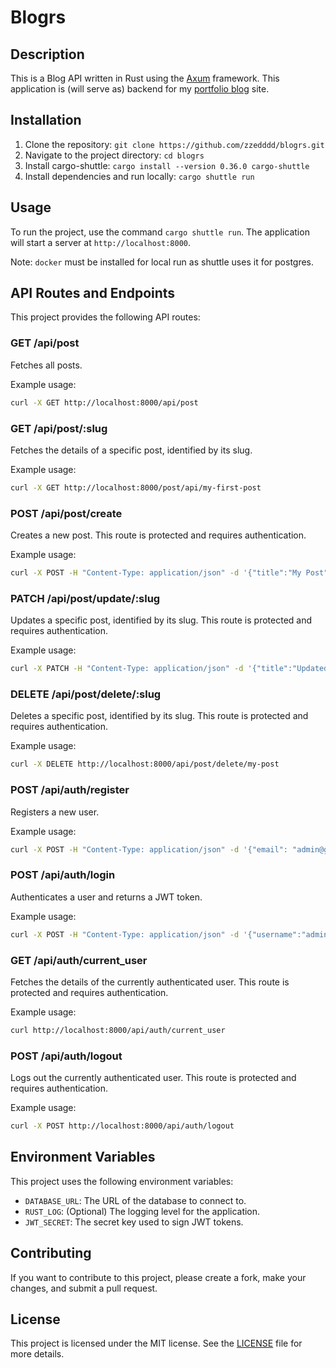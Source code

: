 # Blogrs

## Description

This is a Blog API written in Rust using the [Axum](https://github.com/tokio-rs/axum) framework. This application is (will serve as) backend for my [portfolio blog](https://izhar.xyz) site.

## Installation

1. Clone the repository: `git clone https://github.com/zzedddd/blogrs.git`
2. Navigate to the project directory: `cd blogrs`
3. Install cargo-shuttle: `cargo install --version 0.36.0 cargo-shuttle`
4. Install dependencies and run locally: `cargo shuttle run`

## Usage

To run the project, use the command `cargo shuttle run`.
The application will start a server at `http://localhost:8000`.

Note: `docker` must be installed for local run as shuttle uses it for postgres.

## API Routes and Endpoints

This project provides the following API routes:

### GET /api/post

Fetches all posts.

Example usage:

```bash
curl -X GET http://localhost:8000/api/post
```

### GET /api/post/:slug

Fetches the details of a specific post, identified by its slug.

Example usage:

```bash
curl -X GET http://localhost:8000/post/api/my-first-post
```

### POST /api/post/create

Creates a new post. This route is protected and requires authentication.

Example usage:

```bash
curl -X POST -H "Content-Type: application/json" -d '{"title":"My Post", "slug":"my-post", "excerpt":"This is my post", "content":"This is the content of my post"}' http://localhost:8000/api/post/create
```

### PATCH /api/post/update/:slug

Updates a specific post, identified by its slug. This route is protected and requires authentication.

Example usage:

```bash
curl -X PATCH -H "Content-Type: application/json" -d '{"title":"Updated Post", "slug":"updated-post", "excerpt":"This is my updated post", "content":"This is the updated content of my post"}' http://localhost:8000/api/post/update/my-post
```

### DELETE /api/post/delete/:slug

Deletes a specific post, identified by its slug. This route is protected and requires authentication.

Example usage:

```bash
curl -X DELETE http://localhost:8000/api/post/delete/my-post
```

### POST /api/auth/register

Registers a new user.

Example usage:

```bash
curl -X POST -H "Content-Type: application/json" -d '{"email": "admin@gmail.com", "password":"password"}' http://localhost:8000/api/auth/register
```

### POST /api/auth/login

Authenticates a user and returns a JWT token.

Example usage:

```bash
curl -X POST -H "Content-Type: application/json" -d '{"username":"admin", "email": "admin@gmail.com", "password":"password"}' http://localhost:8000/api/auth/login
```

### GET /api/auth/current_user

Fetches the details of the currently authenticated user. This route is protected and requires authentication.

Example usage:

```bash
curl http://localhost:8000/api/auth/current_user
```

### POST /api/auth/logout

Logs out the currently authenticated user. This route is protected and requires authentication.

Example usage:

```bash
curl -X POST http://localhost:8000/api/auth/logout
```

## Environment Variables

This project uses the following environment variables:

-   `DATABASE_URL`: The URL of the database to connect to.
-   `RUST_LOG`: (Optional) The logging level for the application.
-   `JWT_SECRET`: The secret key used to sign JWT tokens.

## Contributing

If you want to contribute to this project, please create a fork, make your changes, and submit a pull request.

## License

This project is licensed under the MIT license. See the [LICENSE](LICENSE) file for more details.
